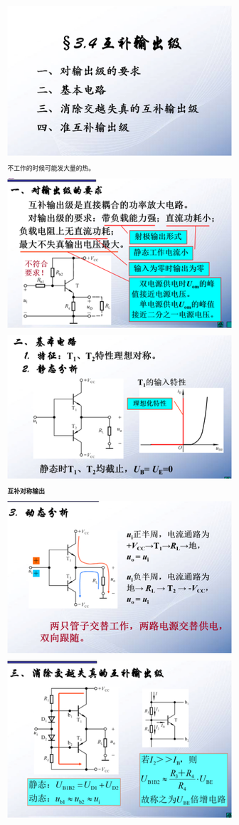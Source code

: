 ![Alt text](image-18.png)

不工作的时候可能发大量的热。

![Alt text](image-19.png)

![Alt text](image-20.png)

**互补对称输出**

![Alt text](image-21.png)

![Alt text](image-22.png)